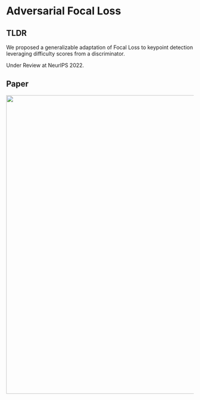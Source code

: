 # Adversarial Focal Loss

## TLDR
We proposed a generalizable adaptation of Focal Loss to keypoint detection leveraging difficulty scores from a discriminator.

Under Review at NeurIPS 2022.

## Paper
<img src="https://github.com/ChenRaphaelLiu/AdversarialFocalLoss/blob/main/paper/AFL_20220519_Page_01.png" width="800"/>
